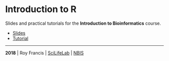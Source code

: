 # Introduction to R

Slides and practical tutorials for the **Introduction to Bioinformatics** course.

- [Slides](royfrancis.github.io/rcourse_intro/lecture.html)
- [Tutorial](royfrancis.github.io/rcourse_intro/lab.html)

<hr>

<b>2018</b> | Roy Francis | [SciLifeLab](https://www.scilifelab.se/) | [NBIS](https://nbis.se/)